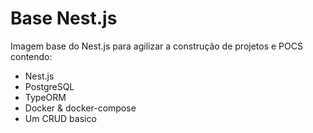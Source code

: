 # Base Nest.js

Imagem base do Nest.js para agilizar a construção de projetos e POCS contendo: 

- Nest.js 
- PostgreSQL
- TypeORM
- Docker & docker-compose
- Um CRUD basico